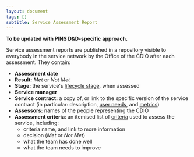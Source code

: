 ```yaml
---
layout: document
tags: []
subtitle: Service Assessment Report
---
```


**To be updated with PINS D&D-specific approach.**

Service assessment reports are published in a repository visible to everybody in the service network by the Office of the CDIO after each assessment. They contain:

- **Assessment date**
- **Result:** _Met_ or _Not Met_
- **Stage:** the service's [lifecycle stage](/osom-guide/service-lifecycle), when assessed
- **Service manager**
- **Service contract:** a copy of, or link to the specific version of the service contract (in particular: description, [user needs](/osom-guide/user-needs), and [metrics](/osom-guide/service-performance-measures))
- **Assessors:** names of the people representing the CDIO
- **Assessment criteria**: an itemised list of [criteria](/osom-guide/service-assessment-criteria) used to assess the service, including:
  - criteria name, and link to more information
  - decision (_Met_ or _Not Met_)
  - what the team has done well
  - what the team needs to improve
